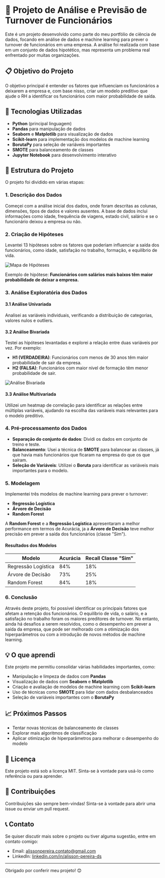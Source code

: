 # 🏢 Projeto de Análise e Previsão de Turnover de Funcionários

Este é um projeto desenvolvido como parte do meu portfólio de ciência de dados, focando em análise de dados e machine learning para prever o turnover de funcionários em uma empresa. A análise foi realizada com base em um conjunto de dados hipotético, mas representa um problema real enfrentado por muitas organizações.

## 📋 Objetivo do Projeto

O objetivo principal é entender os fatores que influenciam os funcionários a deixarem a empresa e, com base nisso, criar um modelo preditivo que ajude o RH a identificar os funcionários com maior probabilidade de saída.

## 🚀 Tecnologias Utilizadas

- **Python** (principal linguagem)
- **Pandas** para manipulação de dados
- **Seaborn** e **Matplotlib** para visualização de dados
- **Scikit-learn** para implementação dos modelos de machine learning
- **BorutaPy** para seleção de variáveis importantes
- **SMOTE** para balanceamento de classes
- **Jupyter Notebook** para desenvolvimento interativo

## 📂 Estrutura do Projeto

O projeto foi dividido em várias etapas:

### 1. Descrição dos Dados

Começei com a análise inicial dos dados, onde foram descritas as colunas, dimensões, tipos de dados e valores ausentes. A base de dados inclui informações como idade, frequência de viagens, estado civil, salário e se o funcionário deixou a empresa ou não.

### 2. Criação de Hipóteses

Levantei 13 hipóteses sobre os fatores que poderiam influenciar a saída dos funcionários, como idade, satisfação no trabalho, formação, e equilíbrio de vida.

![Mapa de Hipóteses](https://iili.io/2FthJ0x.png)

Exemplo de hipótese: **Funcionários com salários mais baixos têm maior probabilidade de deixar a empresa.**

### 3. Análise Exploratória dos Dados

#### 3.1 Análise Univariada
Analisei as variáveis individuais, verificando a distribuição de categorias, valores nulos e outliers.

#### 3.2 Análise Bivariada
Testei as hipóteses levantadas e explorei a relação entre duas variáveis por vez. Por exemplo:

- **H1 (VERDADEIRA)**: Funcionários com menos de 30 anos têm maior probabilidade de sair da empresa.
- **H2 (FALSA)**: Funcionários com maior nível de formação têm menor probabilidade de sair.

![Análise Bivariada](link-para-imagem-analise.png)

#### 3.3 Análise Multivariada
Utilizei um heatmap de correlação para identificar as relações entre múltiplas variáveis, ajudando na escolha das variáveis mais relevantes para o modelo preditivo.

### 4. Pré-processamento dos Dados

- **Separação do conjunto de dados**: Dividi os dados em conjunto de treino e teste.
- **Balanceamento**: Usei a técnica de **SMOTE** para balancear as classes, já que havia mais funcionários que ficaram na empresa do que os que saíram.
- **Seleção de Variáveis**: Utilizei o **Boruta** para identificar as variáveis mais importantes para o modelo.

### 5. Modelagem

Implementei três modelos de machine learning para prever o turnover:

- **Regressão Logística**
- **Árvore de Decisão**
- **Random Forest**

A **Random Forest** e a **Regressão Logística** apresentaram a melhor performance em termos de Acurácia, ja a **Árvore de Decisão** teve melhor precisão em prever a saída dos funcionários (classe "Sim").

#### Resultados dos Modelos

| Modelo               | Acurácia | Recall Classe "Sim" |
|----------------------|----------|---------------------|
| Regressão Logística   | 84%      | 18%                 |
| Árvore de Decisão     | 73%      | 25%                 |
| Random Forest         | 84%      | 18%                 |

### 6. Conclusão

Através deste projeto, foi possível identificar os principais fatores que afetam a retenção dos funcionários. O equilíbrio de vida, o salário, e a satisfação no trabalho foram os maiores preditores de turnover. No entanto, ainda há desafios a serem resolvidos, como o desempenho em prever a saída da empresa, que pode ser melhorado com a otimização dos hiperparâmetros ou com a introdução de novos métodos de machine learning.

## 💡 O que aprendi

Este projeto me permitiu consolidar várias habilidades importantes, como:

- Manipulação e limpeza de dados com **Pandas**
- Visualização de dados com **Seaborn** e **Matplotlib**
- Criação e avaliação de modelos de machine learning com **Scikit-learn**
- Uso de técnicas como **SMOTE** para lidar com dados desbalanceados
- Seleção de variáveis importantes com o **BorutaPy**

## 📈 Próximos Passos

- Tentar novas técnicas de balanceamento de classes
- Explorar mais algoritmos de classificação
- Aplicar otimização de hiperparâmetros para melhorar o desempenho do modelo

## 📜 Licença

Este projeto está sob a licença MIT. Sinta-se à vontade para usá-lo como referência ou para aprender. 

## 🤝 Contribuições

Contribuições são sempre bem-vindas! Sinta-se à vontade para abrir uma issue ou enviar um pull request.

## 📞 Contato

Se quiser discutir mais sobre o projeto ou tiver alguma sugestão, entre em contato comigo:

- Email: [alissonpereira.contato@gmail.com](mailto:alissonpereira.contato@gmail.com)
- LinkedIn: [linkedin.com/in/alisson-pereira-ds](https://www.linkedin.com/in/alisson-pereira-ds/)

---

Obrigado por conferir meu projeto! 😊
